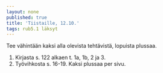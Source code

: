 ```yaml
---
layout: none
published: true
title: 'Tiistaille, 12.10.'
tags: rub5.1 läksyt
---
```

Tee vähintään kaksi alla olevista tehtävistä, lopuista plussaa.

1. Kirjasta s. 122 alkaen t. 1a, 1b, 2 ja 3.
2. Työvihkosta s. 16-19. Kaksi plussaa per sivu.
